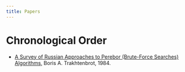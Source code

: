 ```yaml
---
title: Papers
---
```


# Chronological Order

* [A Survey of Russian Approaches to Perebor (Brute-Force Searches)
  Algorithms,](https://ieeexplore.ieee.org/document/4640789/) Boris A. Trakhtenbrot, 1984.



